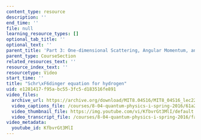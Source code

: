 ```yaml
---
content_type: resource
description: ''
end_time: ''
file: null
learning_resource_types: []
optional_tab_title: ''
optional_text: ''
parent_title: 'Part 3: One-dimensional Scattering, Angular Momentum, and Central Potentials'
parent_type: CourseSection
related_resources_text: ''
resource_index_text: ''
resourcetype: Video
start_time: ''
title: "Schr\xF6dinger equation for hydrogen"
uid: e1281417-f95a-bc55-3fc5-d183516fe891
video_files:
  archive_url: https://archive.org/download/MIT8.04S16/MIT8_04S16_lec22_s3_300k.mp4
  video_captions_file: /courses/8-04-quantum-physics-i-spring-2016/61a270dea82355beaf4a22258d6eb1b5_KfbvrGt3MlI.vtt
  video_thumbnail_file: https://img.youtube.com/vi/KfbvrGt3MlI/default.jpg
  video_transcript_file: /courses/8-04-quantum-physics-i-spring-2016/fa2bbbb530d4cae286ac44fabfdb1081_KfbvrGt3MlI.pdf
video_metadata:
  youtube_id: KfbvrGt3MlI
---
```

